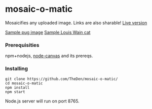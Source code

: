 # mosaic-o-matic

Mosaicifies any uploaded image. Links are also sharable! [Live version](http://162.243.87.171/)

[Sample pug image](http://162.243.87.171/index.html?sample.jpg)
[Sample Louis Wain cat](http://162.243.87.171/index.html?sample2.png)

### Prerequisities

npm+nodejs, [node-canvas](https://github.com/Automattic/node-canvas) and its prereqs.

### Installing
```
git clone https://github.com/TheDen/mosaic-o-matic/
cd mosaic-o-matic
npm install
npm start
```

Node.js server will run on port 8765. 
